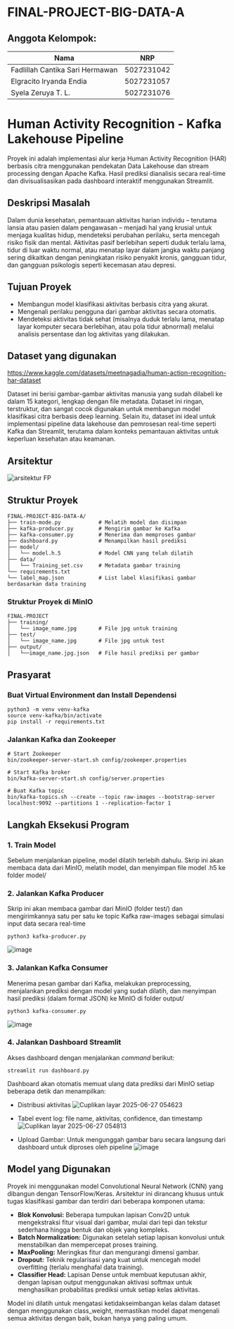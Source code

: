 # FINAL-PROJECT-BIG-DATA-A

## Anggota Kelompok:

| Nama                            | NRP        |
| ------------------------------- | ---------- |
| Fadlillah Cantika Sari Hermawan | 5027231042 |
| Elgracito Iryanda Endia         | 5027231057 |
| Syela Zeruya T. L.              | 5027231076 |

# Human Activity Recognition - Kafka Lakehouse Pipeline

Proyek ini adalah implementasi alur kerja Human Activity Recognition (HAR) berbasis citra menggunakan pendekatan Data Lakehouse dan stream processing dengan Apache Kafka.
Hasil prediksi dianalisis secara real-time dan divisualisasikan pada dashboard interaktif menggunakan Streamlit.

## Deskripsi Masalah

Dalam dunia kesehatan, pemantauan aktivitas harian individu – terutama lansia atau pasien dalam pengawasan – menjadi hal yang krusial untuk menjaga kualitas hidup, mendeteksi perubahan perilaku, serta mencegah risiko fisik dan mental. Aktivitas pasif berlebihan seperti duduk terlalu lama, tidur di luar waktu normal, atau menatap layar dalam jangka waktu panjang sering dikaitkan dengan peningkatan risiko penyakit kronis, gangguan tidur, dan gangguan psikologis seperti kecemasan atau depresi.

## Tujuan Proyek

- Membangun model klasifikasi aktivitas berbasis citra yang akurat.
- Mengenali perilaku pengguna dari gambar aktivitas secara otomatis.
- Mendeteksi aktivitas tidak sehat (misalnya duduk terlalu lama, menatap layar komputer secara berlebihan, atau pola tidur abnormal) melalui analisis persentase dan log aktivitas yang dilakukan.

## Dataset yang digunakan

https://www.kaggle.com/datasets/meetnagadia/human-action-recognition-har-dataset

Dataset ini berisi gambar-gambar aktivitas manusia yang sudah dilabeli ke dalam 15 kategori, lengkap dengan file metadata. Dataset ini ringan, terstruktur, dan sangat cocok digunakan untuk membangun model klasifikasi citra berbasis deep learning. Selain itu, dataset ini ideal untuk implementasi pipeline data lakehouse dan pemrosesan real-time seperti Kafka dan Streamlit, terutama dalam konteks pemantauan aktivitas untuk keperluan kesehatan atau keamanan.

## Arsitektur

![arsitektur FP](https://github.com/user-attachments/assets/25281628-0d15-4913-a356-0dbc4b3d181a)

## Struktur Proyek

```
FINAL-PROJECT-BIG-DATA-A/
├── train-mode.py            # Melatih model dan disimpan
├── kafka-producer.py        # Mengirim gambar ke Kafka
├── kafka-consumer.py        # Menerima dan memproses gambar
├── dashboard.py             # Menampilkan hasil prediksi
├── model/
│   └── model.h.5            # Model CNN yang telah dilatih
├── data/
│   └── Training_set.csv     # Metadata gambar training
└── requirements.txt
└── label_map.json           # List label klasifikasi gambar berdasarkan data training
```

### Struktur Proyek di MinIO

```
FINAL-PROJECT
├── training/
│   └── image_name.jpg       # File jpg untuk training
├── test/
│   └── image_name.jpg       # File jpg untuk test
├── output/
│   └──image_name.jpg.json   # File hasil prediksi per gambar
```

## Prasyarat

### Buat Virtual Environment dan Install Dependensi

```
python3 -m venv venv-kafka
source venv-kafka/bin/activate
pip install -r requirements.txt
```

### Jalankan Kafka dan Zookeeper

```
# Start Zookeeper
bin/zookeeper-server-start.sh config/zookeeper.properties

# Start Kafka broker
bin/kafka-server-start.sh config/server.properties

# Buat Kafka topic
bin/kafka-topics.sh --create --topic raw-images --bootstrap-server localhost:9092 --partitions 1 --replication-factor 1
```

## Langkah Eksekusi Program

### 1. Train Model

Sebelum menjalankan pipeline, model dilatih terlebih dahulu. Skrip ini akan membaca data dari MinIO, melatih model, dan menyimpan file model .h5 ke folder model/

### 2. Jalankan Kafka Producer

Skrip ini akan membaca gambar dari MinIO (folder test/) dan mengirimkannya satu per satu ke topic Kafka raw-images sebagai simulasi input data secara real-time

```
python3 kafka-producer.py
```

![image](https://github.com/user-attachments/assets/58ecaa95-4784-4074-8337-b216aa0f9ad1)

### 3. Jalankan Kafka Consumer

Menerima pesan gambar dari Kafka, melakukan preprocessing, menjalankan prediksi dengan model yang sudah dilatih, dan menyimpan hasil prediksi (dalam format JSON) ke MinIO di folder output/

```
python3 kafka-consumer.py
```

![image](https://github.com/user-attachments/assets/d9b818ce-a36c-4f97-b63a-a20abf730bf7)

### 4. Jalankan Dashboard Streamlit

Akses dashboard dengan menjalankan _command_ berikut:

```
streamlit run dashboard.py
```

Dashboard akan otomatis memuat ulang data prediksi dari MinIO setiap beberapa detik dan menampilkan:

- Distribusi aktivitas
![Cuplikan layar 2025-06-27 054623](https://github.com/user-attachments/assets/f03a81aa-7573-4be8-b222-902f11ed93b6)

- Tabel event log: file name, aktivitas, confidence, dan timestamp
![Cuplikan layar 2025-06-27 054813](https://github.com/user-attachments/assets/272938e4-40a0-426a-bfc7-97c637807a9d)

- Upload Gambar: Untuk mengunggah gambar baru secara langsung dari dashboard untuk diproses oleh pipeline
![image](https://github.com/user-attachments/assets/fcd9ca9d-30b8-4f0f-8483-09a48387da36)

## Model yang Digunakan

Proyek ini menggunakan model Convolutional Neural Network (CNN) yang dibangun dengan TensorFlow/Keras. Arsitektur ini dirancang khusus untuk tugas klasifikasi gambar dan terdiri dari beberapa komponen utama:

- **Blok Konvolusi:** Beberapa tumpukan lapisan Conv2D untuk mengekstraksi fitur visual dari gambar, mulai dari tepi dan tekstur sederhana hingga bentuk dan objek yang kompleks.
- **Batch Normalization:** Digunakan setelah setiap lapisan konvolusi untuk menstabilkan dan mempercepat proses training.
- **MaxPooling:** Meringkas fitur dan mengurangi dimensi gambar.
- **Dropout:** Teknik regularisasi yang kuat untuk mencegah model overfitting (terlalu menghafal data training).
- **Classifier Head:** Lapisan Dense untuk membuat keputusan akhir, dengan lapisan output menggunakan aktivasi softmax untuk menghasilkan probabilitas prediksi untuk setiap kelas aktivitas.

Model ini dilatih untuk mengatasi ketidakseimbangan kelas dalam dataset dengan menggunakan class_weight, memastikan model dapat mengenali semua aktivitas dengan baik, bukan hanya yang paling umum.
